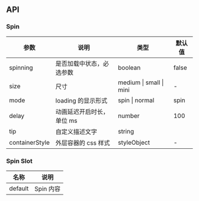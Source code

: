 ## API

### Spin

| 参数           | 说明                      | 类型                    | 默认值 |
| -------------- | ------------------------- | ----------------------- | ------ |
| spinning       | 是否加载中状态，必选参数  | boolean                 | false  |
| size           | 尺寸                      | medium \| small \| mini | -      |
| mode           | loading 的显示形式        | spin \| normal          | spin   |
| delay          | 动画延迟开启时长，单位 ms | number                  | 100    |
| tip            | 自定义描述文字            | string                  |        |
| containerStyle | 外层容器的 css 样式       | styleObject             | -      |

### Spin Slot

| 名称    | 说明      |
| ------- | --------- |
| default | Spin 内容 |
